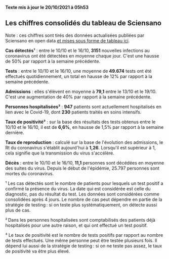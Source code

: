 <strong>Texte mis à jour le 20/10/2021 à 05h53</strong><h2>Les chiffres consolidés du tableau de Sciensano</h2><p>Note : ces chiffres sont tirés des données actualisées publiées par Sciensano en open data <a href='https://datastudio.google.com/embed/u/0/reporting/c14a5cfc-cab7-4812-848c-0369173148ab/page/ZwmOB_blank'>et mises sous forme de tableau ici</a>.<p><strong>Cas détectés¹</strong> : entre le 10/10 et le 16/10,<strong> 3151</strong> nouvelles infections au coronavirus ont été détectées en moyenne chaque jour. C'est une hausse de 50% par rapport à la semaine précédente.<p><strong>Tests</strong> : entre le 10/10 et le 16/10, une moyenne de<strong> 49.674</strong> tests ont été effectués quotidiennement, un total en hausse de 12% par rapport à la semaine précédente.<p><strong>Admissions</strong> : elles s'élèvent en moyenne à <strong> 79,1</strong> entre le 13/10 et le 19/10. C'est une augmentation de 40% par rapport à la semaine précédente.<p><strong>Personnes hospitalisées²</strong> : <strong>947</strong> patients sont actuellement hospitalisés en lien avec le Covid-19, dont <strong>230</strong> patients traités en soins intensifs.<p><strong>Taux de positivité³</strong> : sur la base des résultats des tests obtenus entre le 10/10 et le 16/10, il est de <strong>6,6%</strong>, en hausse de 1,5% par rapport à la semaine dernière.<p><strong>Taux de reproduction</strong> : calculé sur la base de l'évolution des admissions, le Rt du coronavirus s'établit aujourd'hui à <strong>1,26</strong>. Lorsqu'il est supérieur à 1, cela signifie que la transmission du virus s'accélère.<p><strong>Décès</strong> : entre le 10/10 et le 16/10,<strong> 11,1</strong> personnes sont décédées en moyenne des suites du virus. Depuis le début de l'épidémie, 25.797 personnes sont mortes du coronavirus.<p>¹ Les cas détectés sont le nombre de patients pour lesquels un test positif a confirmé la présence du virus. La date qui est considérée est celle du diagnostic, pas du résultat du test. Les données sont considérées comme consolidées après 4 jours. Le nombre de cas peut dépendre en partie de la stratégie de testing : si on teste plus systématiquement, on détecte aussi plus de cas.<p>² Dans les personnes hospitalisées sont comptabilisés des patients déjà hospitalisés pour une autre raison, et qui ont effectué un test positif.<p>³ Le taux de positivité est le nombre de tests positifs par rapport au nombre de tests effectués. Une même personne peut être testée plusieurs fois. Il dépend lui aussi de la stratégie de testing : si on ne teste pas assez, le taux de positivité va être plus élevé.